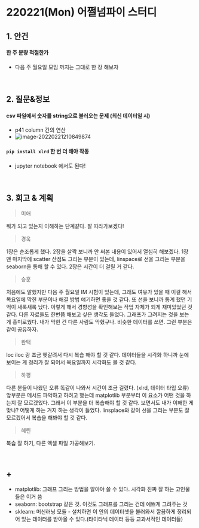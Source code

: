 # 220221(Mon) 어쩔넘파이 스터디

## 1. 안건

#### 한 주 분량 적절한가

- 다음 주 월요일 모임 까지는 그대로 한 장 해보자

<br>

## 2. 질문&정보

#### csv 파일에서 숫자를 string으로 불러오는 문제 (최신 데이터일 시)

- p41 column 간의 연산
- ![image-20220221210849874](220221(Mon)%20%EC%96%B4%EC%A9%94%EB%84%98%ED%8C%8C%EC%9D%B4%20%EC%8A%A4%ED%84%B0%EB%94%94.assets/image-20220221210849874.png)



#### `pip install xlrd` 한 번 더 해야 작동

- jupyter notebook 에서도 된다!

<br>

## 3. 회고 & 계획

> 미애

뭐가 되고 있는지 이해하는 단계같다. 잘 따라가보겠다!

>  경욱

1장은 순조롭게 했다. 2장을 살짝 보니까 안 써본 내용이 있어서 열심히 해보겠다. 1장 맨 마지막에 scatter 산점도 그리는 부분이 있는데, linspace로 선을 그리는 부분을 seaborn을 통해 할 수 있다. 2장은 시간이 더 걸릴 거 같다.

> 승훈

처음에도 말했지만 다음 주 월요일 IM 시험이 있는데, 그래도 여유가 있을 때 이걸 해서 목요일에 막힌 부분이나 해결 방법 얘기하면 좋을 것 같다. 또 선을 보니까 통계 했던 기억이 새록새록 났다. 이렇게 해서 경향성을 확인해보는 작업 자체가 되게 재미있었던 것 같다. 다른 자료들도 한번쯤 해보고 싶은 생각도 들었다. 그래프가 그려지는 것을 보는 게 흥미로웠다. 내가 막힌 건 다른 사람도 막혔구나. 비슷한 데이터를 쓰면. 그런 부분은 같이 공유하자.

> 완택

loc iloc 랑 조금 헷갈려서 다시 복습 해야 할 것 같다. 데이터들을 시각화 하니까 눈에 보이는 게 정리가 잘 되어서 목요일까지 시각화도 볼 것 같다.

> 하평

다른 분들이 나왔던 오류 똑같이 나와서 시간이 조금 걸렸다. (xlrd, 데이터 타입 오류) 앞부분은 메서드 파악하고 하려고 했는데 matplotlib 부분부터 이 요소가 어떤 것을 하는지 잘 모르겠었다. 그래서 이 부분을 더 복습해야 할 것 같다. 보면서도 내가 이해한 게 맞나? 어떻게 하는 거지 하는 생각이 들었다. linsplace와 같이 선을 그리는 부분도 잘 모르겠어서 복습을 해봐야 할 것 같다. 

>  혜린

복습 잘 하기, 다른 엑셀 파일 가공해보기.

<br>

## +

- matplotlib: 그래프 그리는 방법을 알아야 쓸 수 있다. 시각화 진짜 잘 하는 고인물들은 이거 씀
- seaborn: bootstrap 같은 것. 이것도 그래프를 그리는 건데 예쁘게 그려주는 것
- sklearn: 머신러닝 모듈 - 설치하면 이 안의 데이터셋을 불러와서 깔끔하게 정리되어 있는 데이터를 받아올 수 있다.(타이타닉 데이터 등등 교과서적인 데이터들)